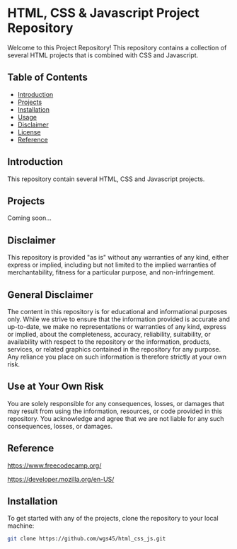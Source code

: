 # HTML, CSS & Javascript Project Repository

Welcome to this Project Repository! This repository contains a collection of several HTML projects that is combined with CSS and Javascript.

## Table of Contents

- [Introduction](#introduction)
- [Projects](#projects)
- [Installation](#installation)
- [Usage](#usage)
- [Disclaimer](#disclaimer)
- [License](#license)
- [Reference](#reference)

## Introduction

This repository contain several HTML, CSS and Javascript projects.

## Projects

Coming soon...

## Disclaimer

This repository is provided "as is" without any warranties of any kind, either express or implied, including but not limited to the implied warranties of merchantability, fitness for a particular purpose, and non-infringement. 

## General Disclaimer

The content in this repository is for educational and informational purposes only. While we strive to ensure that the information provided is accurate and up-to-date, we make no representations or warranties of any kind, express or implied, about the completeness, accuracy, reliability, suitability, or availability with respect to the repository or the information, products, services, or related graphics contained in the repository for any purpose. Any reliance you place on such information is therefore strictly at your own risk.

## Use at Your Own Risk

You are solely responsible for any consequences, losses, or damages that may result from using the information, resources, or code provided in this repository. You acknowledge and agree that we are not liable for any such consequences, losses, or damages.

## Reference

https://www.freecodecamp.org/

https://developer.mozilla.org/en-US/

## Installation

To get started with any of the projects, clone the repository to your local machine:

```bash
git clone https://github.com/wgs45/html_css_js.git
